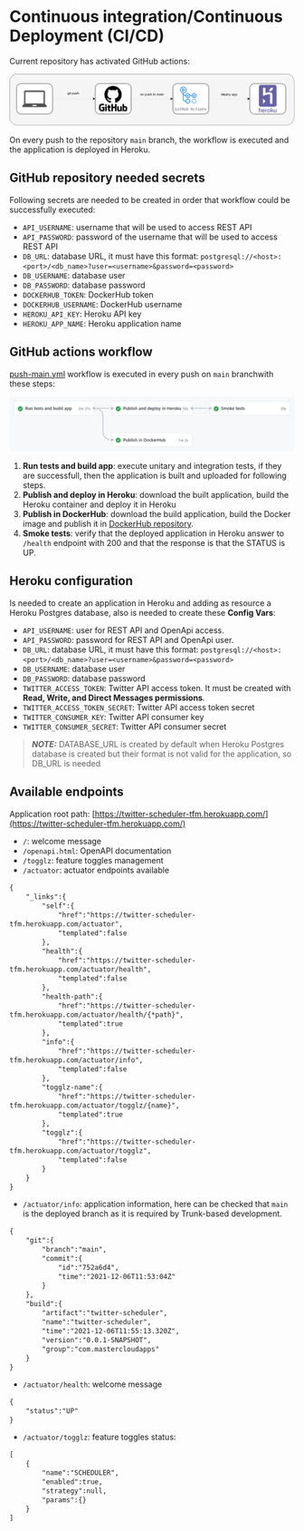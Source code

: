 # Continuous integration/Continuous Deployment (CI/CD)

Current repository has activated GitHub actions: 

![ci-cd](../technical-documentation/images/ci-cd/twitter-scheduler-ci-cd.png)

On every push to the repository `main` branch, the workflow is executed and the application is deployed in Heroku.

## GitHub repository needed secrets

Following secrets are needed to be created in order that workflow could be successfully executed:

- `API_USERNAME`: username that will be used to access REST API
- `API_PASSWORD`: password of the username that will be used to access REST API
- `DB_URL`: database URL, it must have this format: `postgresql://<host>:<port>/<db_name>?user=<username>&password=<password>`
- `DB_USERNAME`: database user
- `DB_PASSWORD`: database password
- `DOCKERHUB_TOKEN`: DockerHub token
- `DOCKERHUB_USERNAME`: DockerHub username
- `HEROKU_API_KEY`: Heroku API key
- `HEROKU_APP_NAME`: Heroku application name

## GitHub actions workflow

[push-main.yml](../../.github/workflows/push-main.yml) workflow is executed in every push on `main` branchwith these steps:

![workflow](../technical-documentation/images/ci-cd/github-actions-workflow.png)

1. **Run tests and build app**: execute unitary and integration tests, if they are successfull, then the application is built and uploaded for following steps.
2. **Publish and deploy in Heroku**: download the built application, build the Heroku container and deploy it in Heroku
3. **Publish in DockerHub**: download the build application, build the Docker image and publish it in [DockerHub repository](https://hub.docker.com/repository/docker/drojo/twitter-scheduler-tfm).
4. **Smoke tests**:  verify that the deployed application in Heroku answer to `/health` endpoint with 200 and that the response is that the STATUS is UP.

## Heroku configuration

Is needed to create an application in Heroku and adding as resource a Heroku Postgres database, also is needed to create these **Config Vars**:

- `API_USERNAME`: user for REST API and OpenApi access.
- `API_PASSWORD`: password for REST API and OpenApi user.
- `DB_URL`: database URL, it must have this format: `postgresql://<host>:<port>/<db_name>?user=<username>&password=<password>`
- `DB_USERNAME`: database user
- `DB_PASSWORD`: database password
- `TWITTER_ACCESS_TOKEN`: Twitter API access token. It must be created with **Read, Write, and Direct Messages permissions**.
- `TWITTER_ACCESS_TOKEN_SECRET`: Twitter API access token secret
- `TWITTER_CONSUMER_KEY`: Twitter API consumer key
- `TWITTER_CONSUMER_SECRET`: Twitter API consumer secret

> **_NOTE:_** DATABASE_URL is created by default when Heroku Postgres database is created but their format is not valid for the application, so DB_URL is needed

## Available endpoints

Application root path: [https://twitter-scheduler-tfm.herokuapp.com/](https://twitter-scheduler-tfm.herokuapp.com/)

- `/`: welcome message
- `/openapi.html`: OpenAPI documentation
- `/togglz`: feature toggles management
- `/actuator`: actuator endpoints available
```
{
    "_links":{
        "self":{
            "href":"https://twitter-scheduler-tfm.herokuapp.com/actuator",
            "templated":false
        },
        "health":{
            "href":"https://twitter-scheduler-tfm.herokuapp.com/actuator/health",
            "templated":false
        },
        "health-path":{
            "href":"https://twitter-scheduler-tfm.herokuapp.com/actuator/health/{*path}",
            "templated":true
        },
        "info":{
            "href":"https://twitter-scheduler-tfm.herokuapp.com/actuator/info",
            "templated":false
        },
        "togglz-name":{
            "href":"https://twitter-scheduler-tfm.herokuapp.com/actuator/togglz/{name}",
            "templated":true
        },
        "togglz":{
            "href":"https://twitter-scheduler-tfm.herokuapp.com/actuator/togglz",
            "templated":false
        }
    }
}
```
- `/actuator/info`: application information, here can be checked that `main` is the deployed branch as it is required by Trunk-based development.

```
{
    "git":{
        "branch":"main",
        "commit":{
            "id":"752a6d4",
            "time":"2021-12-06T11:53:04Z"
        }
    },
    "build":{
        "artifact":"twitter-scheduler",
        "name":"twitter-scheduler",
        "time":"2021-12-06T11:55:13.320Z",
        "version":"0.0.1-SNAPSHOT",
        "group":"com.mastercloudapps"
    }
}
```
- `/actuator/health`: welcome message
```
{
    "status":"UP"
}
```
- `/actuator/togglz`: feature toggles status:
```
[
    {
        "name":"SCHEDULER",
        "enabled":true,
        "strategy":null,
        "params":{}
    }
]
```